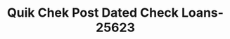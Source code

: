 ---
f_zip-code: 89410
f_state-code: NV
title: Quik Chek Post Dated Check Loans-25623
f_phone: 775-783-8001
f_city-only: Gardnerville
f_address: 1554 Us Highway 395 S Gardnerville
f_location-unique-id: '25623'
slug: quik-chek-post-dated-check-loans-25623
updated-on: '2024-05-30T13:46:58.046Z'
created-on: '2024-05-30T13:36:59.803Z'
published-on: '2024-05-30T13:54:32.469Z'
f_city-state: cms/city/gardnerville-nv.md
f_company: cms/company/quik-chek-post-dated-check-loans.md
f_state: cms/state/nevada.md
layout: '[payday-loan].html'
tags: payday-loan
---